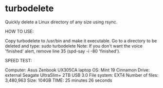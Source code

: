 # turbodelete
Quickly delete a Linux directory of any size using rsync.

HOW TO USE:

Copy turbodelete to /usr/bin and make it executable.
Go to a directory to be deleted and type: sudo turbodelete
Note: If you don't want the voice 'finished' alert, remove line 35 (spd-say -i -80  'finished').

SPEED TEST:

Computer: Asus Zenbook UX305CA laptop
OS: Mint 19 Cinnamon
Drive: external Seagate UltraSlim+ 2TB USB 3.0
File system: EXT4
Number of files: 3,480,963
Size: 104GB
TIME: 25 minutes 26 seconds





